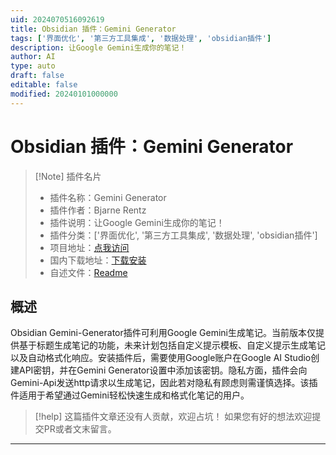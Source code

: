 ```yaml
---
uid: 2024070516092619
title: Obsidian 插件：Gemini Generator
tags: ['界面优化', '第三方工具集成', '数据处理', 'obsidian插件']
description: 让Google Gemini生成你的笔记！
author: AI
type: auto
draft: false
editable: false
modified: 20240101000000
---
```


# Obsidian 插件：Gemini Generator

> [!Note] 插件名片
> - 插件名称：Gemini Generator
> - 插件作者：Bjarne Rentz
> - 插件说明：让Google Gemini生成你的笔记！
> - 插件分类：['界面优化', '第三方工具集成', '数据处理', 'obsidian插件']
> - 项目地址：[点我访问](https://github.com/BjarneRentz/obsidian-gemini-generator)
> - 国内下载地址：[下载安装](https://pkmer.cn/products/plugin/pluginMarket/?gemini-generator)
> - 自述文件：[Readme](https://ghproxy.net/https://raw.githubusercontent.com/BjarneRentz/obsidian-gemini-generator/master/README.md)



## 概述

Obsidian Gemini-Generator插件可利用Google Gemini生成笔记。当前版本仅提供基于标题生成笔记的功能，未来计划包括自定义提示模板、自定义提示生成笔记以及自动格式化响应。安装插件后，需要使用Google账户在Google AI Studio创建API密钥，并在Gemini Generator设置中添加该密钥。隐私方面，插件会向Gemini-Api发送http请求以生成笔记，因此若对隐私有顾虑则需谨慎选择。该插件适用于希望通过Gemini轻松快速生成和格式化笔记的用户。


> [!help] 
> 这篇插件文章还没有人贡献，欢迎占坑！
> 如果您有好的想法欢迎提交PR或者文末留言。
> 

---



